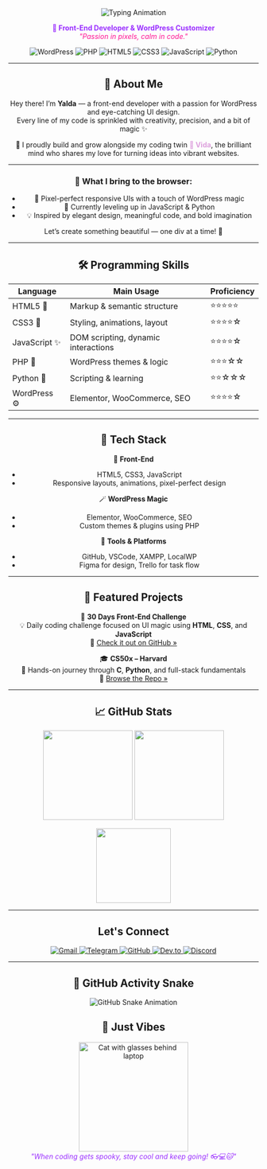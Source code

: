 <div align="center">
<div align="center">
  <img src="https://readme-typing-svg.demolab.com?font=Fira+Code&size=28&duration=2000&pause=500&color=FF1493&center=true&width=500&lines=%F0%9F%94%A5+Hi%2C+I'm+Yalda!;Front-End+Developer;Building+Magical+UIs+!" alt="Typing Animation"/>
</div>

<p align="center">
  <strong style="color:#9B30FF;">💖 Front-End Developer & WordPress Customizer</strong><br/>
  <em style="color:#FF1493;">"Passion in pixels, calm in code."</em>
</p>

<p align="center">
  <img src="https://img.shields.io/badge/WordPress-8A2BE2?style=for-the-badge&logo=wordpress&logoColor=white" alt="WordPress" />
  <img src="https://img.shields.io/badge/PHP-D580FF?style=for-the-badge&logo=php&logoColor=white" alt="PHP" />
  <img src="https://img.shields.io/badge/HTML5-DA70D6?style=for-the-badge&logo=html5&logoColor=white" alt="HTML5" />
  <img src="https://img.shields.io/badge/CSS3-BA55D3?style=for-the-badge&logo=css3&logoColor=white" alt="CSS3" />
  <img src="https://img.shields.io/badge/JavaScript-D8B4FE?style=for-the-badge&logo=javascript&logoColor=black" alt="JavaScript" />
  <img src="https://img.shields.io/badge/Python-DA70D6?style=for-the-badge&logo=python&logoColor=black" alt="Python" />
</p>

---
## 💫 About Me

Hey there! I’m <strong>Yalda</strong> — a front-end developer with a passion for WordPress and eye-catching UI design.  
Every line of my code is sprinkled with creativity, precision, and a bit of magic ✨

<p align="center">
  💜 I proudly build and grow alongside my coding twin  
  <a href="https://github.com/VIDAKHOSHPEY22" style="color:#DDA0DD; text-decoration: none; font-weight: bold;">🌸 Vida</a>,  
  the brilliant mind who shares my love for turning ideas into vibrant websites.
</p>

---

### 🎨 What I bring to the browser:
- 🎯 Pixel-perfect responsive UIs with a touch of WordPress magic  
- 🌱 Currently leveling up in JavaScript & Python  
- 💡 Inspired by elegant design, meaningful code, and bold imagination  

Let’s create something beautiful — one div at a time! 🚀

---

## 🛠️ Programming Skills

| Language       | Main Usage                         | Proficiency |
|----------------|----------------------------------|-------------|
| HTML5 🧱       | Markup & semantic structure       | ⭐⭐⭐⭐⭐      |
| CSS3 🎨        | Styling, animations, layout       | ⭐⭐⭐⭐☆      |
| JavaScript ✨   | DOM scripting, dynamic interactions | ⭐⭐⭐⭐☆   |
| PHP 🐘         | WordPress themes & logic          | ⭐⭐⭐☆☆      |
| Python 🐍      | Scripting & learning              | ⭐⭐☆☆☆      |
| WordPress ⚙️   | Elementor, WooCommerce, SEO      | ⭐⭐⭐⭐☆      |

---

## 🧩 Tech Stack

🎨 **Front-End**
- HTML5, CSS3, JavaScript  
- Responsive layouts, animations, pixel-perfect design

🪄 **WordPress Magic**
- Elementor, WooCommerce, SEO  
- Custom themes & plugins using PHP

🧰 **Tools & Platforms**
- GitHub, VSCode, XAMPP, LocalWP  
- Figma for design, Trello for task flow

---

## 🚀 Featured Projects

🌈 **30 Days Front-End Challenge**  
💡 Daily coding challenge focused on UI magic using **HTML**, **CSS**, and **JavaScript**  
🔗 [Check it out on GitHub »](https://github.com/YALDAKHOSHPEY/30days-frontend)

🎓 **CS50x – Harvard**  
🧠 Hands-on journey through **C**, **Python**, and full-stack fundamentals  
🔗 [Browse the Repo »](https://github.com/YALDAKHOSHPEY/cs50x)

---

## 📈 GitHub Stats

<p align="center">
  <img src="https://github-readme-stats.vercel.app/api?username=YALDAKHOSHPEY&show_icons=true&theme=default&hide_border=true&title_color=BA55D3&text_color=4B0082&icon_color=FF69B4&bg_color=00000000" height="180" />
  <img src="https://github-readme-stats.vercel.app/api/top-langs/?username=YALDAKHOSHPEY&layout=compact&theme=default&hide_border=true&title_color=BA55D3&text_color=4B0082&bg_color=00000000" height="180" />
</p>

<p align="center">
  <img src="https://github-readme-streak-stats.herokuapp.com?user=YALDAKHOSHPEY&theme=default&hide_border=true&background=00000000&ring=BA55D3&fire=FF69B4&currStreakLabel=FF69B4&sideNums=4B0082&sideLabels=4B0082" height="150"/>
</p>

---

## Let's Connect

<p align="center">
  <a href="mailto:yaldatwin@gmail.com" title="Email" target="_blank" rel="noopener noreferrer">
    <img src="https://img.shields.io/badge/Gmail-9B30FF?style=for-the-badge&logo=gmail&logoColor=white" alt="Gmail" />
  </a>
  <a href="https://t.me/yaldatwin" title="Telegram" target="_blank" rel="noopener noreferrer">
    <img src="https://img.shields.io/badge/Telegram-FF69B4?style=for-the-badge&logo=telegram&logoColor=white" alt="Telegram" />
  </a>
  <a href="https://github.com/YALDAKHOSHPEY" title="GitHub" target="_blank" rel="noopener noreferrer">
    <img src="https://img.shields.io/badge/GitHub-E6E6FA?style=for-the-badge&logo=github&logoColor=black" alt="GitHub" />
  </a>
  <a href="https://dev.to/yaldakhoshpey" title="Dev.to" target="_blank" rel="noopener noreferrer">
    <img src="https://img.shields.io/badge/Dev.to-DA70D6?style=for-the-badge&logo=dev.to&logoColor=white" alt="Dev.to" />
  </a>
  <a href="https://discordapp.com/users/yaldatwin" title="Discord: yaldatwin" target="_blank" rel="noopener noreferrer">
    <img src="https://img.shields.io/badge/Discord-7F3FBF?style=for-the-badge&logo=discord&logoColor=white" alt="Discord" />
  </a>
</p>

---

## 🐍 GitHub Activity Snake

<p align="center">
  <img src="https://raw.githubusercontent.com/YALDAKHOSHPEY/YALDAKHOSHPEY/main/dist/github-snake.svg" alt="GitHub Snake Animation" />
</p>


## 🎀 Just Vibes

<p align="center">
  <img src="https://media.giphy.com/media/jUwpNzg9IcyrK/giphy.gif" width="220" alt="Cat with glasses behind laptop" /><br/>
  <em style="color: #9B30FF;">"When coding gets spooky, stay cool and keep going! 👓💻🐱"</em>
</p>
